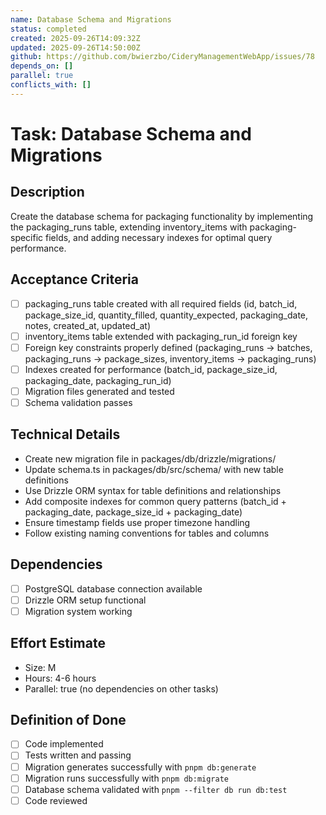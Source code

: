 ```yaml
---
name: Database Schema and Migrations
status: completed
created: 2025-09-26T14:09:32Z
updated: 2025-09-26T14:50:00Z
github: https://github.com/bwierzbo/CideryManagementWebApp/issues/78
depends_on: []
parallel: true
conflicts_with: []
---
```


# Task: Database Schema and Migrations

## Description
Create the database schema for packaging functionality by implementing the packaging_runs table, extending inventory_items with packaging-specific fields, and adding necessary indexes for optimal query performance.

## Acceptance Criteria
- [ ] packaging_runs table created with all required fields (id, batch_id, package_size_id, quantity_filled, quantity_expected, packaging_date, notes, created_at, updated_at)
- [ ] inventory_items table extended with packaging_run_id foreign key
- [ ] Foreign key constraints properly defined (packaging_runs → batches, packaging_runs → package_sizes, inventory_items → packaging_runs)
- [ ] Indexes created for performance (batch_id, package_size_id, packaging_date, packaging_run_id)
- [ ] Migration files generated and tested
- [ ] Schema validation passes

## Technical Details
- Create new migration file in packages/db/drizzle/migrations/
- Update schema.ts in packages/db/src/schema/ with new table definitions
- Use Drizzle ORM syntax for table definitions and relationships
- Add composite indexes for common query patterns (batch_id + packaging_date, package_size_id + packaging_date)
- Ensure timestamp fields use proper timezone handling
- Follow existing naming conventions for tables and columns

## Dependencies
- [ ] PostgreSQL database connection available
- [ ] Drizzle ORM setup functional
- [ ] Migration system working

## Effort Estimate
- Size: M
- Hours: 4-6 hours
- Parallel: true (no dependencies on other tasks)

## Definition of Done
- [ ] Code implemented
- [ ] Tests written and passing
- [ ] Migration generates successfully with `pnpm db:generate`
- [ ] Migration runs successfully with `pnpm db:migrate`
- [ ] Database schema validated with `pnpm --filter db run db:test`
- [ ] Code reviewed